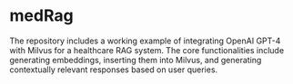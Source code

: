 # medRag
The repository includes a working example of integrating OpenAI GPT-4 with Milvus for a healthcare RAG system. The core functionalities include generating embeddings, inserting them into Milvus, and generating contextually relevant responses based on user queries.
